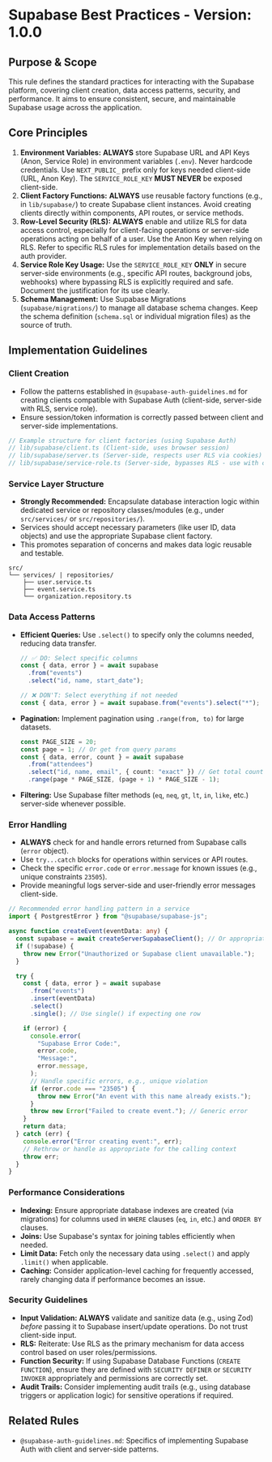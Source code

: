 # Supabase Best Practices - Version: 1.0.0

## Purpose & Scope

This rule defines the standard practices for interacting with the Supabase platform, covering client creation, data access patterns, security, and performance. It aims to ensure consistent, secure, and maintainable Supabase usage across the application.

## Core Principles

1. **Environment Variables:** **ALWAYS** store Supabase URL and API Keys (Anon, Service Role) in environment variables (`.env`). Never hardcode credentials. Use `NEXT_PUBLIC_` prefix only for keys needed client-side (URL, Anon Key). The `SERVICE_ROLE_KEY` **MUST NEVER** be exposed client-side.
2. **Client Factory Functions:** **ALWAYS** use reusable factory functions (e.g., in `lib/supabase/`) to create Supabase client instances. Avoid creating clients directly within components, API routes, or service methods.
3. **Row-Level Security (RLS):** **ALWAYS** enable and utilize RLS for data access control, especially for client-facing operations or server-side operations acting on behalf of a user. Use the Anon Key when relying on RLS. Refer to specific RLS rules for implementation details based on the auth provider.
4. **Service Role Key Usage:** Use the `SERVICE_ROLE_KEY` **ONLY** in secure server-side environments (e.g., specific API routes, background jobs, webhooks) where bypassing RLS is explicitly required and safe. Document the justification for its use clearly.
5. **Schema Management:** Use Supabase Migrations (`supabase/migrations/`) to manage all database schema changes. Keep the schema definition (`schema.sql` or individual migration files) as the source of truth.

## Implementation Guidelines

### Client Creation

- Follow the patterns established in `@supabase-auth-guidelines.md` for creating clients compatible with Supabase Auth (client-side, server-side with RLS, service role).
- Ensure session/token information is correctly passed between client and server-side implementations.

```typescript
// Example structure for client factories (using Supabase Auth)
// lib/supabase/client.ts (Client-side, uses browser session)
// lib/supabase/server.ts (Server-side, respects user RLS via cookies)
// lib/supabase/service-role.ts (Server-side, bypasses RLS - use with caution)
```

### Service Layer Structure

- **Strongly Recommended:** Encapsulate database interaction logic within dedicated service or repository classes/modules (e.g., under `src/services/` or `src/repositories/`).
- Services should accept necessary parameters (like user ID, data objects) and use the appropriate Supabase client factory.
- This promotes separation of concerns and makes data logic reusable and testable.

```
src/
└── services/ | repositories/
    ├── user.service.ts
    ├── event.service.ts
    └── organization.repository.ts
```

### Data Access Patterns

- **Efficient Queries:** Use `.select()` to specify only the columns needed, reducing data transfer.

  ```typescript
  // ✅ DO: Select specific columns
  const { data, error } = await supabase
    .from("events")
    .select("id, name, start_date");

  // ❌ DON'T: Select everything if not needed
  const { data, error } = await supabase.from("events").select("*");
  ```

- **Pagination:** Implement pagination using `.range(from, to)` for large datasets.
  ```typescript
  const PAGE_SIZE = 20;
  const page = 1; // Or get from query params
  const { data, error, count } = await supabase
    .from("attendees")
    .select("id, name, email", { count: "exact" }) // Get total count
    .range(page * PAGE_SIZE, (page + 1) * PAGE_SIZE - 1);
  ```
- **Filtering:** Use Supabase filter methods (`eq`, `neq`, `gt`, `lt`, `in`, `like`, etc.) server-side whenever possible.

### Error Handling

- **ALWAYS** check for and handle errors returned from Supabase calls (`error` object).
- Use `try...catch` blocks for operations within services or API routes.
- Check the specific `error.code` or `error.message` for known issues (e.g., unique constraints `23505`).
- Provide meaningful logs server-side and user-friendly error messages client-side.

```typescript
// Recommended error handling pattern in a service
import { PostgrestError } from "@supabase/supabase-js";

async function createEvent(eventData: any) {
  const supabase = await createServerSupabaseClient(); // Or appropriate client
  if (!supabase) {
    throw new Error("Unauthorized or Supabase client unavailable.");
  }

  try {
    const { data, error } = await supabase
      .from("events")
      .insert(eventData)
      .select()
      .single(); // Use single() if expecting one row

    if (error) {
      console.error(
        "Supabase Error Code:",
        error.code,
        "Message:",
        error.message,
      );
      // Handle specific errors, e.g., unique violation
      if (error.code === "23505") {
        throw new Error("An event with this name already exists.");
      }
      throw new Error("Failed to create event."); // Generic error
    }
    return data;
  } catch (err) {
    console.error("Error creating event:", err);
    // Rethrow or handle as appropriate for the calling context
    throw err;
  }
}
```

### Performance Considerations

- **Indexing:** Ensure appropriate database indexes are created (via migrations) for columns used in `WHERE` clauses (`eq`, `in`, etc.) and `ORDER BY` clauses.
- **Joins:** Use Supabase's syntax for joining tables efficiently when needed.
- **Limit Data:** Fetch only the necessary data using `.select()` and apply `.limit()` when applicable.
- **Caching:** Consider application-level caching for frequently accessed, rarely changing data if performance becomes an issue.

### Security Guidelines

- **Input Validation:** **ALWAYS** validate and sanitize data (e.g., using Zod) _before_ passing it to Supabase insert/update operations. Do not trust client-side input.
- **RLS:** Reiterate: Use RLS as the primary mechanism for data access control based on user roles/permissions.
- **Function Security:** If using Supabase Database Functions (`CREATE FUNCTION`), ensure they are defined with `SECURITY DEFINER` or `SECURITY INVOKER` appropriately and permissions are correctly set.
- **Audit Trails:** Consider implementing audit trails (e.g., using database triggers or application logic) for sensitive operations if required.

## Related Rules

- `@supabase-auth-guidelines.md`: Specifics of implementing Supabase Auth with client and server-side patterns.
